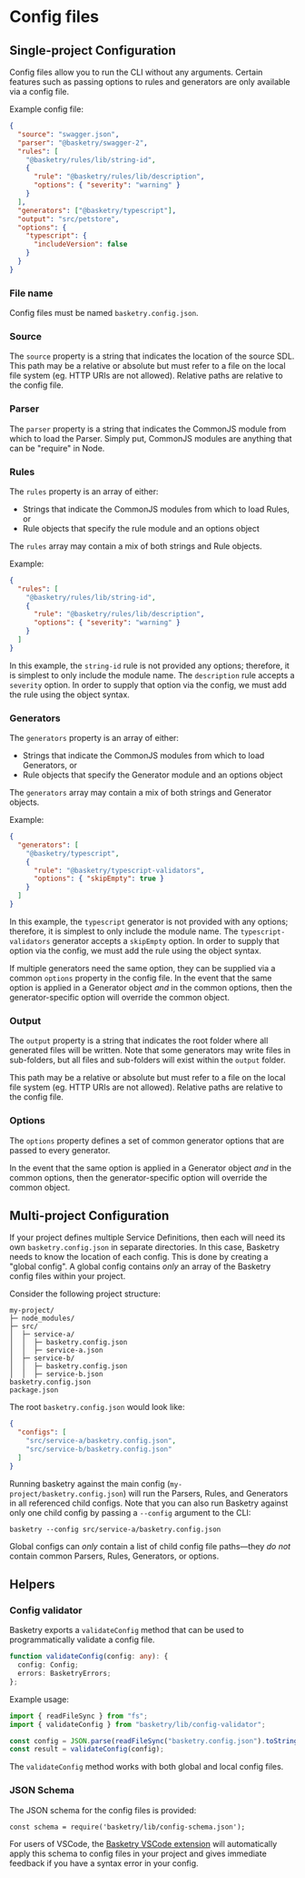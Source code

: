 # Config files

## Single-project Configuration

Config files allow you to run the CLI without any arguments. Certain features such as passing options to rules and generators are only available via a config file.

Example config file:

```json title="basketry.config.json"
{
  "source": "swagger.json",
  "parser": "@basketry/swagger-2",
  "rules": [
    "@basketry/rules/lib/string-id",
    {
      "rule": "@basketry/rules/lib/description",
      "options": { "severity": "warning" }
    }
  ],
  "generators": ["@basketry/typescript"],
  "output": "src/petstore",
  "options": {
    "typescript": {
      "includeVersion": false
    }
  }
}
```

### File name

Config files must be named `basketry.config.json`.

### Source

The `source` property is a string that indicates the location of the source SDL. This path may be a relative or absolute but must refer to a file on the local file system (eg. HTTP URIs are not allowed). Relative paths are relative to the config file.

### Parser

The `parser` property is a string that indicates the CommonJS module from which to load the Parser. Simply put, CommonJS modules are anything that can be "require" in Node.

### Rules

The `rules` property is an array of either:

- Strings that indicate the CommonJS modules from which to load Rules, or
- Rule objects that specify the rule module and an options object

The `rules` array may contain a mix of both strings and Rule objects.

Example:

```json
{
  "rules": [
    "@basketry/rules/lib/string-id",
    {
      "rule": "@basketry/rules/lib/description",
      "options": { "severity": "warning" }
    }
  ]
}
```

In this example, the `string-id` rule is not provided any options; therefore, it is simplest to only include the module name. The `description` rule accepts a `severity` option. In order to supply that option via the config, we must add the rule using the object syntax.

### Generators

The `generators` property is an array of either:

- Strings that indicate the CommonJS modules from which to load Generators, or
- Rule objects that specify the Generator module and an options object

The `generators` array may contain a mix of both strings and Generator objects.

Example:

```json
{
  "generators": [
    "@basketry/typescript",
    {
      "rule": "@basketry/typescript-validators",
      "options": { "skipEmpty": true }
    }
  ]
}
```

In this example, the `typescript` generator is not provided with any options; therefore, it is simplest to only include the module name. The `typescript-validators` generator accepts a `skipEmpty` option. In order to supply that option via the config, we must add the rule using the object syntax.

If multiple generators need the same option, they can be supplied via a common `options` property in the config file. In the event that the same option is applied in a Generator object _and_ in the common options, then the generator-specific option will override the common object.

### Output

The `output` property is a string that indicates the root folder where all generated files will be written. Note that some generators may write files in sub-folders, but all files and sub-folders will exist within the `output` folder.

This path may be a relative or absolute but must refer to a file on the local file system (eg. HTTP URIs are not allowed). Relative paths are relative to the config file.

### Options

The `options` property defines a set of common generator options that are passed to every generator.

In the event that the same option is applied in a Generator object _and_ in the common options, then the generator-specific option will override the common object.

## Multi-project Configuration

If your project defines multiple Service Definitions, then each will need its own `basketry.config.json` in separate directories. In this case, Basketry needs to know the location of each config. This is done by creating a "global config". A global config contains _only_ an array of the Basketry config files within your project.

Consider the following project structure:

```
my-project/
├─ node_modules/
├─ src/
│  ├─ service-a/
│  │  ├─ basketry.config.json
│  │  ├─ service-a.json
│  ├─ service-b/
│  │  ├─ basketry.config.json
│  │  ├─ service-b.json
basketry.config.json
package.json
```

The root `basketry.config.json` would look like:

```json title="basketry.config.json"
{
  "configs": [
    "src/service-a/basketry.config.json",
    "src/service-b/basketry.config.json"
  ]
}
```

Running basketry against the main config (`my-project/basketry.config.json`) will run the Parsers, Rules, and Generators in all referenced child configs. Note that you can also run Basketry against only one child config by passing a `--config` argument to the CLI:

```
basketry --config src/service-a/basketry.config.json
```

Global configs can _only_ contain a list of child config file paths—they _do not_ contain common Parsers, Rules, Generators, or options.

## Helpers

### Config validator

Basketry exports a `validateConfig` method that can be used to programmatically validate a config file.

```ts
function validateConfig(config: any): {
  config: Config;
  errors: BasketryErrors;
};
```

Example usage:

```ts
import { readFileSync } from "fs";
import { validateConfig } from "basketry/lib/config-validator";

const config = JSON.parse(readFileSync("basketry.config.json").toString());
const result = validateConfig(config);
```

The `validateConfig` method works with both global and local config files.

### JSON Schema

The JSON schema for the config files is provided:

```
const schema = require('basketry/lib/config-schema.json');
```

For users of VSCode, the [Basketry VSCode extension](https://marketplace.visualstudio.com/items?itemName=stevekonves.basketry-vscode) will automatically apply this schema to config files in your project and gives immediate feedback if you have a syntax error in your config.
